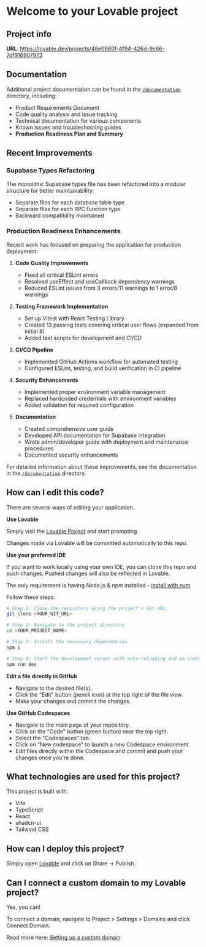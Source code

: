 # Welcome to your Lovable project

## Project info

**URL**: https://lovable.dev/projects/48e0680f-4f94-426d-9c66-7df916907973

## Documentation

Additional project documentation can be found in the [`/documentation`](../documentation) directory, including:

- Product Requirements Document
- Code quality analysis and issue tracking
- Technical documentation for various components
- Known issues and troubleshooting guides
- **Production Readiness Plan and Summary**

## Recent Improvements

### Supabase Types Refactoring

The monolithic Supabase types file has been refactored into a modular structure for better maintainability:
- Separate files for each database table type
- Separate files for each RPC function type
- Backward compatibility maintained

### Production Readiness Enhancements

Recent work has focused on preparing the application for production deployment:

1. **Code Quality Improvements**
   - Fixed all critical ESLint errors
   - Resolved useEffect and useCallback dependency warnings
   - Reduced ESLint issues from 3 errors/11 warnings to 1 error/8 warnings

2. **Testing Framework Implementation**
   - Set up Vitest with React Testing Library
   - Created 13 passing tests covering critical user flows (expanded from initial 8)
   - Added test scripts for development and CI/CD

3. **CI/CD Pipeline**
   - Implemented GitHub Actions workflow for automated testing
   - Configured ESLint, testing, and build verification in CI pipeline

4. **Security Enhancements**
   - Implemented proper environment variable management
   - Replaced hardcoded credentials with environment variables
   - Added validation for required configuration

5. **Documentation**
   - Created comprehensive user guide
   - Developed API documentation for Supabase integration
   - Wrote admin/developer guide with deployment and maintenance procedures
   - Documented security enhancements

For detailed information about these improvements, see the documentation in the [`/documentation`](../documentation) directory.

## How can I edit this code?

There are several ways of editing your application.

**Use Lovable**

Simply visit the [Lovable Project](https://lovable.dev/projects/48e0680f-4f94-426d-9c66-7df916907973) and start prompting.

Changes made via Lovable will be committed automatically to this repo.

**Use your preferred IDE**

If you want to work locally using your own IDE, you can clone this repo and push changes. Pushed changes will also be reflected in Lovable.

The only requirement is having Node.js & npm installed - [install with nvm](https://github.com/nvm-sh/nvm#installing-and-updating)

Follow these steps:

```sh
# Step 1: Clone the repository using the project's Git URL.
git clone <YOUR_GIT_URL>

# Step 2: Navigate to the project directory.
cd <YOUR_PROJECT_NAME>

# Step 3: Install the necessary dependencies.
npm i

# Step 4: Start the development server with auto-reloading and an instant preview.
npm run dev
```

**Edit a file directly in GitHub**

- Navigate to the desired file(s).
- Click the "Edit" button (pencil icon) at the top right of the file view.
- Make your changes and commit the changes.

**Use GitHub Codespaces**

- Navigate to the main page of your repository.
- Click on the "Code" button (green button) near the top right.
- Select the "Codespaces" tab.
- Click on "New codespace" to launch a new Codespace environment.
- Edit files directly within the Codespace and commit and push your changes once you're done.

## What technologies are used for this project?

This project is built with:

- Vite
- TypeScript
- React
- shadcn-ui
- Tailwind CSS

## How can I deploy this project?

Simply open [Lovable](https://lovable.dev/projects/48e0680f-4f94-426d-9c66-7df916907973) and click on Share -> Publish.

## Can I connect a custom domain to my Lovable project?

Yes, you can!

To connect a domain, navigate to Project > Settings > Domains and click Connect Domain.

Read more here: [Setting up a custom domain](https://docs.lovable.dev/tips-tricks/custom-domain#step-by-step-guide)
